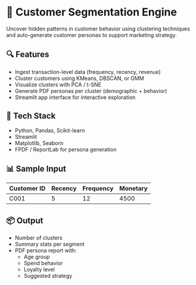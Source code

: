 # 👥 Customer Segmentation Engine

Uncover hidden patterns in customer behavior using clustering techniques and auto-generate customer personas to support marketing strategy.

## 🔍 Features
- Ingest transaction-level data (frequency, recency, revenue)
- Cluster customers using KMeans, DBSCAN, or GMM
- Visualize clusters with PCA / t-SNE
- Generate PDF personas per cluster (demographic + behavior)
- Streamlit app interface for interactive exploration

## 🤖 Tech Stack
- Python, Pandas, Scikit-learn
- Streamlit
- Matplotlib, Seaborn
- FPDF / ReportLab for persona generation

## 📊 Sample Input
| Customer ID | Recency | Frequency | Monetary |
|-------------|---------|-----------|----------|
| C001        | 5       | 12        | 4500     |

## 📦 Output
- Number of clusters
- Summary stats per segment
- PDF persona report with:
  - Age group
  - Spend behavior
  - Loyalty level
  - Suggested strategy
